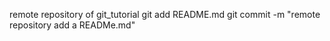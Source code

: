 remote repository of git_tutorial
git add README.md
git commit -m "remote repository add a READMe.md"
